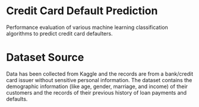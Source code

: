 # Credit Card Default Prediction
Performance evaluation of various machine learning classification algorithms to predict credit card defaulters.


#  Dataset Source
Data has been collected from Kaggle and the records are from a bank/credit card issuer without sensitive personal information. The dataset contains the demographic information (like age, gender, marriage, and income) of their customers and the records of their previous history of loan payments and defaults.
